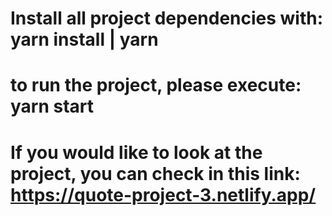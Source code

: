 # Install all project dependencies with: yarn install | yarn

# to run the project, please execute: yarn start

# If you would like to look at the project, you can check in this link: https://quote-project-3.netlify.app/
